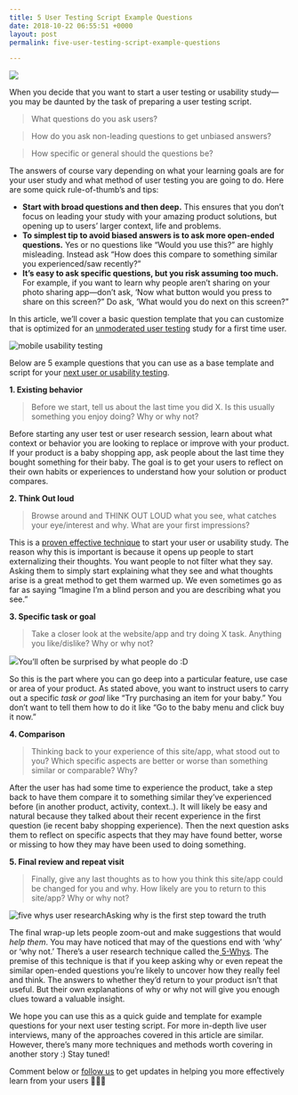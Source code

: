 ```yaml
---
title: 5 User Testing Script Example Questions
date: 2018-10-22 06:55:51 +0000
layout: post
permalink: five-user-testing-script-example-questions

---
```

![](https://cdn-images-1.medium.com/max/2000/1*m7u0ruDgIXFU6Aj1mID4oQ.jpeg)

When you decide that you want to start a user testing or usability study—you may be daunted by the task of preparing a user testing script.

> What questions do you ask users?

> How do you ask non-leading questions to get unbiased answers?

> How specific or general should the questions be?

The answers of course vary depending on what your learning goals are for your user study and what method of user testing you are going to do. Here are some quick rule-of-thumb’s and tips:

* **Start with broad questions and then deep.** This ensures that you don’t focus on leading your study with your amazing product solutions, but opening up to users’ larger context, life and problems.
* **To simplest tip to avoid biased answers is to ask more open-ended questions.** Yes or no questions like “Would you use this?” are highly misleading. Instead ask “How does this compare to something similar you experienced/saw recently?”
* **It’s easy to ask specific questions, but you risk assuming too much.** For example, if you want to learn why people aren’t sharing on your photo sharing app—don’t ask, ‘Now what button would you press to share on this screen?” Do ask, ‘What would you do next on this screen?”

In this article, we’ll cover a basic question template that you can customize that is optimized for an [unmoderated user testing](https://youtu.be/52xV47eZVG4) study for a first time user.

![mobile usability testing](https://cdn-images-1.medium.com/max/800/1*m6be5JNmUCXpfLZv2-CUWw.jpeg "mobile usability testing")

Below are 5 example questions that you can use as a base template and script for your [next user or usability testing](https://blog.userlook.co/getting-buyin-for-user-testing).

**1. Existing behavior**

> Before we start, tell us about the last time you did X. Is this usually something you enjoy doing? Why or why not?

Before starting any user test or user research session, learn about what context or behavior you are looking to replace or improve with your product. If your product is a baby shopping app, ask people about the last time they bought something for their baby. The goal is to get your users to reflect on their own habits or experiences to understand how your solution or product compares.

**2. Think Out loud**

> Browse around and THINK OUT LOUD what you see, what catches your eye/interest and why. What are your first impressions?

This is a [proven effective technique](https://www.nngroup.com/articles/thinking-aloud-the-1-usability-tool/) to start your user or usability study. The reason why this is important is because it opens up people to start externalizing their thoughts. You want people to not filter what they say. Asking them to simply start explaining what they see and what thoughts arise is a great method to get them warmed up. We even sometimes go as far as saying “Imagine I’m a blind person and you are describing what you see.”

**3. Specific task or goal**

> Take a closer look at the website/app and try doing X task. Anything you like/dislike? Why or why not?

![](https://cdn-images-1.medium.com/max/800/1*VhkTOks7rZ4nBfDXqrJlHw.gif)You’ll often be surprised by what people do :D

So this is the part where you can go deep into a particular feature, use case or area of your product. As stated above, you want to instruct users to carry out a specific _task or goal_ like “Try purchasing an item for your baby.” You don’t want to tell them how to do it like “Go to the baby menu and click buy it now.”

**4. Comparison**

> Thinking back to your experience of this site/app, what stood out to you? Which specific aspects are better or worse than something similar or comparable? Why?

After the user has had some time to experience the product, take a step back to have them compare it to something similar they’ve experienced before (in another product, activity, context..). It will likely be easy and natural because they talked about their recent experience in the first question (ie recent baby shopping experience). Then the next question asks them to reflect on specific aspects that they may have found better, worse or missing to how they may have been used to doing something.

**5. Final review and repeat visit**

> Finally, give any last thoughts as to how you think this site/app could be changed for you and why. How likely are you to return to this site/app? Why or why not?

![five whys user research](https://cdn-images-1.medium.com/max/800/1*F8v6DTO-HPgHfSXg0PonpA.gif "five whys user research")Asking why is the first step toward the truth

The final wrap-up lets people zoom-out and make suggestions that would _help them_. You may have noticed that may of the questions end with ‘why’ or ‘why not.’ There’s a user research technique called the[ 5-Whys](http://designresearchtechniques.com/casestudies/5-whys/). The premise of this technique is that if you keep asking why or even repeat the similar open-ended questions you’re likely to uncover how they really feel and think. The answers to whether they’d return to your product isn’t that useful. But their own explanations of why or why not will give you enough clues toward a valuable insight.

We hope you can use this as a quick guide and template for example questions for your next user testing script. For more in-depth live user interviews, many of the approaches covered in this article are similar. However, there’s many more techniques and methods worth covering in another story :) Stay tuned!

Comment below or [follow us](http://www.twitter.com/userlookco) to get updates in helping you more effectively learn from your users 👀😊🙌